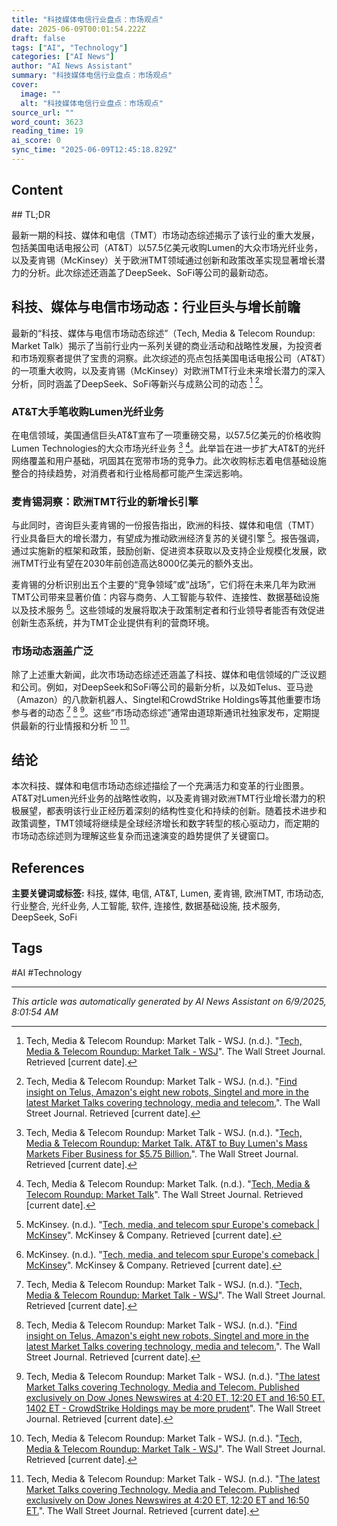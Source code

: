 ```yaml
---
title: "科技媒体电信行业盘点：市场观点"
date: 2025-06-09T00:01:54.222Z
draft: false
tags: ["AI", "Technology"]
categories: ["AI News"]
author: "AI News Assistant"
summary: "科技媒体电信行业盘点：市场观点"
cover:
  image: ""
  alt: "科技媒体电信行业盘点：市场观点"
source_url: ""
word_count: 3623
reading_time: 19
ai_score: 0
sync_time: "2025-06-09T12:45:18.829Z"
---
```


## Content

<article>
## TL;DR

最新一期的科技、媒体和电信（TMT）市场动态综述揭示了该行业的重大发展，包括美国电话电报公司（AT&T）以57.5亿美元收购Lumen的大众市场光纤业务，以及麦肯锡（McKinsey）关于欧洲TMT领域通过创新和政策改革实现显著增长潜力的分析。此次综述还涵盖了DeepSeek、SoFi等公司的最新动态。

## 科技、媒体与电信市场动态：行业巨头与增长前瞻

最新的“科技、媒体与电信市场动态综述”（Tech, Media & Telecom Roundup: Market Talk）揭示了当前行业内一系列关键的商业活动和战略性发展，为投资者和市场观察者提供了宝贵的洞察。此次综述的亮点包括美国电话电报公司（AT&T）的一项重大收购，以及麦肯锡（McKinsey）对欧洲TMT行业未来增长潜力的深入分析，同时涵盖了DeepSeek、SoFi等新兴与成熟公司的动态 [^1] [^2]。

### AT&T大手笔收购Lumen光纤业务

在电信领域，美国通信巨头AT&T宣布了一项重磅交易，以57.5亿美元的价格收购Lumen Technologies的大众市场光纤业务 [^3] [^4]。此举旨在进一步扩大AT&T的光纤网络覆盖和用户基础，巩固其在宽带市场的竞争力。此次收购标志着电信基础设施整合的持续趋势，对消费者和行业格局都可能产生深远影响。

### 麦肯锡洞察：欧洲TMT行业的新增长引擎

与此同时，咨询巨头麦肯锡的一份报告指出，欧洲的科技、媒体和电信（TMT）行业具备巨大的增长潜力，有望成为推动欧洲经济复苏的关键引擎 [^5]。报告强调，通过实施新的框架和政策，鼓励创新、促进资本获取以及支持企业规模化发展，欧洲TMT行业有望在2030年前创造高达8000亿美元的额外支出。

麦肯锡的分析识别出五个主要的“竞争领域”或“战场”，它们将在未来几年为欧洲TMT公司带来显著价值：内容与商务、人工智能与软件、连接性、数据基础设施以及技术服务 [^5]。这些领域的发展将取决于政策制定者和行业领导者能否有效促进创新生态系统，并为TMT企业提供有利的营商环境。

### 市场动态涵盖广泛

除了上述重大新闻，此次市场动态综述还涵盖了科技、媒体和电信领域的广泛议题和公司。例如，对DeepSeek和SoFi等公司的最新分析，以及如Telus、亚马逊（Amazon）的八款新机器人、Singtel和CrowdStrike Holdings等其他重要市场参与者的动态 [^1] [^2] [^6]。这些“市场动态综述”通常由道琼斯通讯社独家发布，定期提供最新的行业情报和分析 [^1] [^7]。

## 结论

本次科技、媒体和电信市场动态综述描绘了一个充满活力和变革的行业图景。AT&T对Lumen光纤业务的战略性收购，以及麦肯锡对欧洲TMT行业增长潜力的积极展望，都表明该行业正经历着深刻的结构性变化和持续的创新。随着技术进步和政策调整，TMT领域将继续是全球经济增长和数字转型的核心驱动力，而定期的市场动态综述则为理解这些复杂而迅速演变的趋势提供了关键窗口。

## References
[^1]: Tech, Media & Telecom Roundup: Market Talk - WSJ. (n.d.). "[Tech, Media & Telecom Roundup: Market Talk - WSJ](https://www.wsj.com/business/tech-media-telecom-roundup-market-talk-94aac6d3)". The Wall Street Journal. Retrieved [current date].
[^2]: Tech, Media & Telecom Roundup: Market Talk - WSJ. (n.d.). "[Find insight on Telus, Amazon's eight new robots, Singtel and more in the latest Market Talks covering technology, media and telecom.](https://www.wsj.com/business/tech-media-telecom-roundup-market-talk-158ef6c9)". The Wall Street Journal. Retrieved [current date].
[^3]: Tech, Media & Telecom Roundup: Market Talk - WSJ. (n.d.). "[Tech, Media & Telecom Roundup: Market Talk. AT&T to Buy Lumen's Mass Markets Fiber Business for $5.75 Billion.](https://www.wsj.com/business/tech-media-telecom-roundup-market-talk-4c7e4912)". The Wall Street Journal. Retrieved [current date].
[^4]: Tech, Media & Telecom Roundup: Market Talk. (n.d.). "[Tech, Media & Telecom Roundup: Market Talk](https://www.wsj.com/business/tech-media-telecom-roundup-market-talk-160865b6)". The Wall Street Journal. Retrieved [current date].
[^5]: McKinsey. (n.d.). "[Tech, media, and telecom spur Europe's comeback | McKinsey](https://www.mckinsey.com/industries/technology-media-and-telecommunications/our-insights/technology-media-and-telecom-in-europe-the-new-growth-engine-or-another-decade-of-missing-out)". McKinsey & Company. Retrieved [current date].
[^6]: Tech, Media & Telecom Roundup: Market Talk - WSJ. (n.d.). "[The latest Market Talks covering Technology, Media and Telecom. Published exclusively on Dow Jones Newswires at 4:20 ET, 12:20 ET and 16:50 ET. 1402 ET - CrowdStrike Holdings may be more prudent](https://www.wsj.com/business/tech-media-telecom-roundup-market-talk-94aac6d3)". The Wall Street Journal. Retrieved [current date].
[^7]: Tech, Media & Telecom Roundup: Market Talk - WSJ. (n.d.). "[The latest Market Talks covering Technology, Media and Telecom. Published exclusively on Dow Jones Newswires at 4:20 ET, 12:20 ET and 16:50 ET.](https://www.wsj.com/business/tech-media-telecom-roundup-market-talk-160865b6)". The Wall Street Journal. Retrieved [current date].
</article>

**主要关键词或标签:** 科技, 媒体, 电信, AT&T, Lumen, 麦肯锡, 欧洲TMT, 市场动态, 行业整合, 光纤业务, 人工智能, 软件, 连接性, 数据基础设施, 技术服务, DeepSeek, SoFi

## Tags

#AI #Technology

---

*This article was automatically generated by AI News Assistant on 6/9/2025, 8:01:54 AM*
